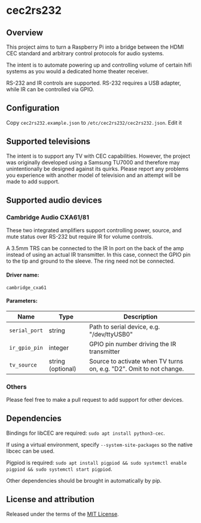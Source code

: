# cec2rs232

## Overview

This project aims to turn a Raspberry Pi into a bridge between the HDMI CEC standard
and arbitrary control protocols for audio systems.

The intent is to automate powering up and controlling volume of certain hifi systems
as you would a dedicated home theater receiver.

RS-232 and IR controls are supported. RS-232 requires a USB adapter, while IR can be
controlled via GPIO.

## Configuration

Copy `cec2rs232.example.json` to `/etc/cec2rs232/cec2rs232.json`. Edit it 

## Supported televisions

The intent is to support any TV with CEC capabilities. However, the project was originally
developed using a Samsung TU7000 and therefore may unintentionally be designed against its
quirks. Please report any problems you experience with another model of television and an
attempt will be made to add support.

## Supported audio devices

### Cambridge Audio CXA61/81

These two integrated amplifiers support controlling power, source, and mute status over RS-232 but
require IR for volume controls.

A 3.5mm TRS can be connected to the IR In port on the back of the amp instead of using an actual IR
transmitter. In this case, connect the GPIO pin to the tip and ground to the sleeve. The ring need
not be connected.

#### Driver name:

`cambridge_cxa61`

#### Parameters:

| Name          | Type               | Description                                                         |
|---------------|--------------------|---------------------------------------------------------------------|
| `serial_port` | string             | Path to serial device, e.g. "/dev/ttyUSB0"                          |
| `ir_gpio_pin` | integer            | GPIO pin number driving the IR transmitter                          |
| `tv_source`   | string (optional)  | Source to activate when TV turns on, e.g. "D2". Omit to not change. |

### Others

Please feel free to make a pull request to add support for other devices.

## Dependencies

Bindings for libCEC are required: `sudo apt install python3-cec`.

If using a virtual environment, specify `--system-site-packages` so the native libcec can be used.

Pigpiod is required: `sudo apt install pigpiod && sudo systemctl enable pigpiod && sudo systemctl start pigpiod`.

Other dependencies should be brought in automatically by pip.

## License and attribution

Released under the terms of the [MIT License](LICENSE.md).
